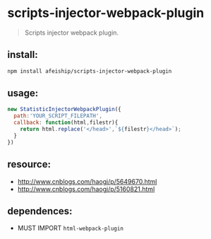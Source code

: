 # scripts-injector-webpack-plugin
> Scripts injector webpack plugin.

## install:
```bash
npm install afeiship/scripts-injector-webpack-plugin
```

## usage:
```js
new StatisticInjectorWebpackPlugin({
  path:'YOUR_SCRIPT_FILEPATH',
  callback: function(html,filestr){
    return html.replace('</head>',`${filestr}</head>`);
  }
})
```


## resource:
+ http://www.cnblogs.com/haogj/p/5649670.html
+ http://www.cnblogs.com/haogj/p/5160821.html


## dependences:
+ MUST IMPORT `html-webpack-plugin`
